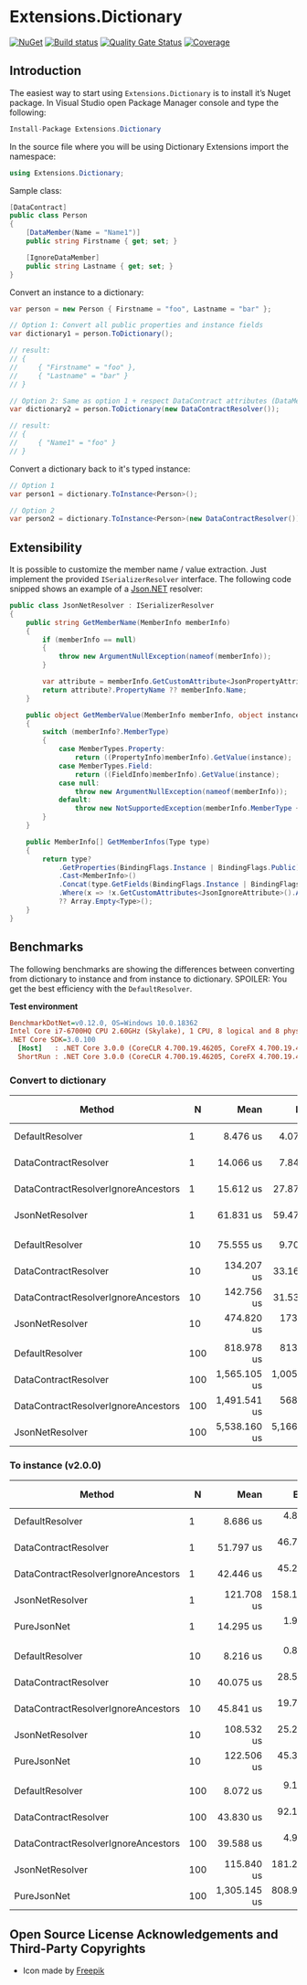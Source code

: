 # Extensions.Dictionary

[![NuGet](https://img.shields.io/nuget/v/Extensions.Dictionary.svg)](https://www.nuget.org/packages/Extensions.Dictionary)
[![Build status](https://ci.appveyor.com/api/projects/status/o8eyfg4065t5qii9/branch/master?svg=true)](https://ci.appveyor.com/project/SiberaIndustries/extensions-dictionary/branch/master)
[![Quality Gate Status](https://sonarcloud.io/api/project_badges/measure?project=SiberaIndustries_Extensions.Dictionary&metric=alert_status)](https://sonarcloud.io/dashboard?id=SiberaIndustries_Extensions.Dictionary)
[![Coverage](https://sonarcloud.io/api/project_badges/measure?project=SiberaIndustries_Extensions.Dictionary&metric=coverage)](https://sonarcloud.io/dashboard?id=SiberaIndustries_Extensions.Dictionary)

## Introduction

The easiest way to start using `Extensions.Dictionary` is to install it’s Nuget package. In Visual Studio open Package Manager console and type the following:

```cs
Install-Package Extensions.Dictionary
```

In the source file where you will be using Dictionary Extensions import the namespace:

```cs
using Extensions.Dictionary;
```

Sample class:

```cs
[DataContract]
public class Person
{
    [DataMember(Name = "Name1")]
    public string Firstname { get; set; }

    [IgnoreDataMember]
    public string Lastname { get; set; }
}
```

Convert an instance to a dictionary:

```cs
var person = new Person { Firstname = "foo", Lastname = "bar" };

// Option 1: Convert all public properties and instance fields
var dictionary1 = person.ToDictionary();

// result:
// { 
//     { "Firstname" = "foo" },
//     { "Lastname" = "bar" }
// }

// Option 2: Same as option 1 + respect DataContract attributes (DataMember / IgnoreDataMember)
var dictionary2 = person.ToDictionary(new DataContractResolver());

// result:
// { 
//     { "Name1" = "foo" }
// }
```

Convert a dictionary back to it's typed instance:

```cs
// Option 1
var person1 = dictionary.ToInstance<Person>();

// Option 2
var person2 = dictionary.ToInstance<Person>(new DataContractResolver());
```

## Extensibility

It is possible to customize the member name / value extraction. Just implement the provided `ISerializerResolver` interface. The following code snipped shows an example of a [Json.NET](https://www.newtonsoft.com/json) resolver:

```cs
public class JsonNetResolver : ISerializerResolver
{
    public string GetMemberName(MemberInfo memberInfo)
    {
        if (memberInfo == null)
        {
            throw new ArgumentNullException(nameof(memberInfo));
        }

        var attribute = memberInfo.GetCustomAttribute<JsonPropertyAttribute>();
        return attribute?.PropertyName ?? memberInfo.Name;
    }

    public object GetMemberValue(MemberInfo memberInfo, object instance)
    {
        switch (memberInfo?.MemberType)
        {
            case MemberTypes.Property:
                return ((PropertyInfo)memberInfo).GetValue(instance);
            case MemberTypes.Field:
                return ((FieldInfo)memberInfo).GetValue(instance);
            case null:
                throw new ArgumentNullException(nameof(memberInfo));
            default:
                throw new NotSupportedException(memberInfo.MemberType + " not supported.");
        }
    }

    public MemberInfo[] GetMemberInfos(Type type)
    {
        return type?
            .GetProperties(BindingFlags.Instance | BindingFlags.Public)
            .Cast<MemberInfo>()
            .Concat(type.GetFields(BindingFlags.Instance | BindingFlags.Public))
            .Where(x => !x.GetCustomAttributes<JsonIgnoreAttribute>().Any())
            ?? Array.Empty<Type>();
    }
}
```

## Benchmarks

The following benchmarks are showing the differences between converting from dictionary to instance and from instance to dictionary. SPOILER: You get the best efficiency with the `DefaultResolver`.

**Test environment**

``` ini
BenchmarkDotNet=v0.12.0, OS=Windows 10.0.18362
Intel Core i7-6700HQ CPU 2.60GHz (Skylake), 1 CPU, 8 logical and 8 physical cores
.NET Core SDK=3.0.100
  [Host]   : .NET Core 3.0.0 (CoreCLR 4.700.19.46205, CoreFX 4.700.19.46214), X64 RyuJIT
  ShortRun : .NET Core 3.0.0 (CoreCLR 4.700.19.46205, CoreFX 4.700.19.46214), X64 RyuJIT 
```

### Convert to dictionary

|                              Method |   N |         Mean |        Error |      StdDev | Ratio | RatioSD | Rank |    Gen 0 |   Gen 1 | Gen 2 |  Allocated |
|------------------------------------ |---- |-------------:|-------------:|------------:|------:|--------:|-----:|---------:|--------:|------:|-----------:|
|                     DefaultResolver |   1 |     8.476 us |     4.071 us |   0.2231 us |  1.00 |    0.00 |    1 |   0.7629 |       - |     - |    2.35 KB |
|                DataContractResolver |   1 |    14.066 us |     7.840 us |   0.4298 us |  1.66 |    0.09 |    2 |   1.1902 |       - |     - |    3.66 KB |
| DataContractResolverIgnoreAncestors |   1 |    15.612 us |    27.879 us |   1.5281 us |  1.84 |    0.16 |    3 |   1.1902 |       - |     - |    3.66 KB |
|                     JsonNetResolver |   1 |    61.831 us |    59.470 us |   3.2597 us |  7.29 |    0.29 |    4 |   5.6152 |       - |     - |   17.21 KB |
|                                     |     |              |              |             |       |         |      |          |         |       |            |
|                     DefaultResolver |  10 |    75.555 us |     9.707 us |   0.5321 us |  1.00 |    0.00 |    1 |   7.6904 |       - |     - |   23.82 KB |
|                DataContractResolver |  10 |   134.207 us |    33.168 us |   1.8180 us |  1.78 |    0.03 |    2 |  11.9629 |       - |     - |   36.88 KB |
| DataContractResolverIgnoreAncestors |  10 |   142.756 us |    31.539 us |   1.7288 us |  1.89 |    0.03 |    3 |  11.9629 |       - |     - |   36.88 KB |
|                     JsonNetResolver |  10 |   474.820 us |   173.911 us |   9.5326 us |  6.28 |    0.11 |    4 |  55.6641 |       - |     - |  172.55 KB |
|                                     |     |              |              |             |       |         |      |          |         |       |            |
|                     DefaultResolver | 100 |   818.978 us |   813.624 us |  44.5975 us |  1.00 |    0.00 |    1 |  69.3359 | 16.6016 |     - |  238.46 KB |
|                DataContractResolver | 100 | 1,565.105 us | 1,005.751 us |  55.1286 us |  1.91 |    0.08 |    3 | 105.4688 | 29.2969 |     - |  369.04 KB |
| DataContractResolverIgnoreAncestors | 100 | 1,491.541 us |   568.329 us |  31.1520 us |  1.83 |    0.13 |    2 | 105.4688 | 23.4375 |     - |  369.05 KB |
|                     JsonNetResolver | 100 | 5,538.160 us | 5,166.537 us | 283.1953 us |  6.76 |    0.06 |    4 | 492.1875 | 78.1250 |     - | 1725.11 KB |

### To instance (v2.0.0)

|                              Method |   N |         Mean |       Error |     StdDev |  Ratio | RatioSD | Rank |   Gen 0 | Gen 1 | Gen 2 | Allocated |
|------------------------------------ |---- |-------------:|------------:|-----------:|-------:|--------:|-----:|--------:|------:|------:|----------:|
|                     DefaultResolver |   1 |     8.686 us |   4.8490 us |  0.2658 us |   1.00 |    0.00 |    1 |  0.6104 |     - |     - |   1.88 KB |
|                DataContractResolver |   1 |    51.797 us |  46.7753 us |  2.5639 us |   5.97 |    0.41 |    4 |  3.2349 |     - |     - |   9.98 KB |
| DataContractResolverIgnoreAncestors |   1 |    42.446 us |  45.2487 us |  2.4802 us |   4.89 |    0.21 |    3 |  3.2349 |     - |     - |   9.98 KB |
|                     JsonNetResolver |   1 |   121.708 us | 158.1717 us |  8.6699 us |  14.00 |    0.61 |    5 | 14.1602 |     - |     - |   43.7 KB |
|                         PureJsonNet |   1 |    14.295 us |   1.9047 us |  0.1044 us |   1.65 |    0.04 |    2 |  2.3041 |     - |     - |    7.1 KB |
|                                     |     |              |             |            |        |         |      |         |       |       |           |
|                     DefaultResolver |  10 |     8.216 us |   0.8129 us |  0.0446 us |   1.00 |    0.00 |    1 |  0.6104 |     - |     - |   1.88 KB |
|                DataContractResolver |  10 |    40.075 us |  28.5257 us |  1.5636 us |   4.88 |    0.17 |    2 |  3.2349 |     - |     - |   9.98 KB |
| DataContractResolverIgnoreAncestors |  10 |    45.841 us |  19.7826 us |  1.0844 us |   5.58 |    0.16 |    3 |  3.2349 |     - |     - |   9.98 KB |
|                     JsonNetResolver |  10 |   108.532 us |  25.2108 us |  1.3819 us |  13.21 |    0.24 |    4 | 14.1602 |     - |     - |   43.7 KB |
|                         PureJsonNet |  10 |   122.506 us |  45.3597 us |  2.4863 us |  14.91 |    0.24 |    5 | 10.4980 |     - |     - |  32.43 KB |
|                                     |     |              |             |            |        |         |      |         |       |       |           |
|                     DefaultResolver | 100 |     8.072 us |   9.1833 us |  0.5034 us |   1.00 |    0.00 |    1 |  0.6104 |     - |     - |   1.88 KB |
|                DataContractResolver | 100 |    43.830 us |  92.1332 us |  5.0501 us |   5.47 |    0.94 |    3 |  3.2349 |     - |     - |   9.98 KB |
| DataContractResolverIgnoreAncestors | 100 |    39.588 us |   4.9575 us |  0.2717 us |   4.92 |    0.31 |    2 |  3.2349 |     - |     - |   9.98 KB |
|                     JsonNetResolver | 100 |   115.840 us | 181.2204 us |  9.9333 us |  14.44 |    2.20 |    4 | 14.1602 |     - |     - |   43.7 KB |
|                         PureJsonNet | 100 | 1,305.145 us | 808.9375 us | 44.3406 us | 162.27 |   14.66 |    5 | 85.9375 |     - |     - | 266.69 KB |

## Open Source License Acknowledgements and Third-Party Copyrights

- Icon made by [Freepik](https://www.flaticon.com/authors/freepik)
